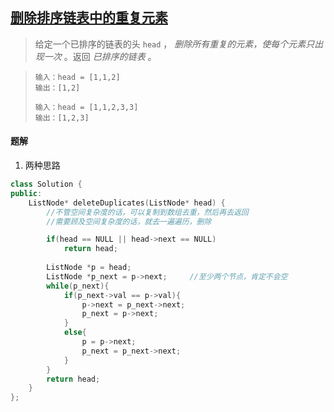 ## [删除排序链表中的重复元素](https://leetcode.cn/problems/remove-duplicates-from-sorted-list/submissions/476796174/)

> 给定一个已排序的链表的头 `head` ， *删除所有重复的元素，使每个元素只出现一次* 。返回 *已排序的链表* 。

> ```
> 输入：head = [1,1,2]
> 输出：[1,2]
> ```
>
> ```
> 输入：head = [1,1,2,3,3]
> 输出：[1,2,3]
> ```



#### 题解

1. 两种思路

```c++
class Solution {
public:
    ListNode* deleteDuplicates(ListNode* head) {
        //不管空间复杂度的话，可以复制到数组去重，然后再去返回
        //需要顾及空间复杂度的话，就去一遍遍历，删除

        if(head == NULL || head->next == NULL)
            return head;
        
        ListNode *p = head;
        ListNode *p_next = p->next;     //至少两个节点，肯定不会空
        while(p_next){
            if(p_next->val == p->val){
                p->next = p_next->next;
                p_next = p->next;
            }
            else{
                p = p->next;
                p_next = p_next->next;
            }
        }
        return head;
    }
};
```

